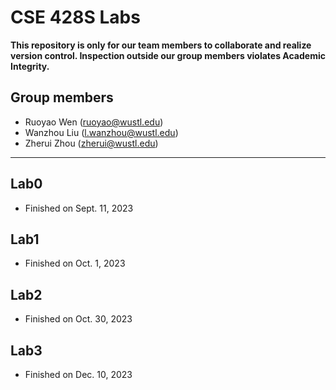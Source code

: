 
# CSE 428S Labs
<b>This repository is only for our team members to collaborate and realize version control. Inspection outside our group members violates Academic Integrity.</b>
## Group members 
- Ruoyao Wen (ruoyao@wustl.edu)
- Wanzhou Liu (l.wanzhou@wustl.edu)
- Zherui Zhou (zherui@wustl.edu)

---

## Lab0
- Finished on Sept. 11, 2023

## Lab1
- Finished on Oct. 1, 2023

## Lab2
- Finished on Oct. 30, 2023

## Lab3
- Finished on Dec. 10, 2023
